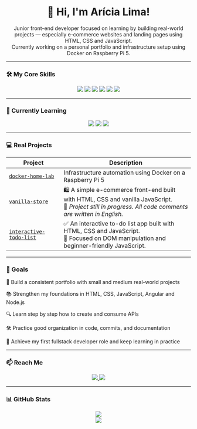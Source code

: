 <h1 align="center">👋 Hi, I'm Arícia Lima!</h1>

<p align="center">
Junior front-end developer focused on learning by building real-world projects — especially e-commerce websites and landing pages using HTML, CSS and JavaScript.
<br />
Currently working on a personal portfolio and infrastructure setup using Docker on Raspberry Pi 5.
</p>

---

### 🛠️ My Core Skills

<p align="center">
  <img src="https://img.shields.io/badge/-HTML5-E34F26?style=for-the-badge&logo=html5&logoColor=white" />
  <img src="https://img.shields.io/badge/-CSS3-1572B6?style=for-the-badge&logo=css3&logoColor=white" />
  <img src="https://img.shields.io/badge/-JavaScript-F7DF1E?style=for-the-badge&logo=javascript&logoColor=black" />
  <img src="https://img.shields.io/badge/-Git/GitHub-181717?style=for-the-badge&logo=github&logoColor=white" />
  <img src="https://img.shields.io/badge/-Docker-2496ED?style=for-the-badge&logo=docker&logoColor=white" />
  <img src="https://img.shields.io/badge/-Linux-FCC624?style=for-the-badge&logo=linux&logoColor=black" />
</p>

---

### 🌱 Currently Learning

<p align="center">
  <img src="https://img.shields.io/badge/-Angular-DD0031?style=for-the-badge&logo=angular&logoColor=white" />
  <img src="https://img.shields.io/badge/-Node.js-339933?style=for-the-badge&logo=node.js&logoColor=white" />
  <img src="https://img.shields.io/badge/-C-00599C?style=for-the-badge&logo=c&logoColor=white" />
</p>

---

### 💻 Real Projects

| Project | Description |
|--------|-------------|
| [`docker-home-lab`](https://github.com/AriciaLima/docker-home-lab) | Infrastructure automation using Docker on a Raspberry Pi 5 |
| [`vanilla-store`](https://github.com/AriciaLima/vanilla-store) | 🛍️ A simple e-commerce front-end built with HTML, CSS and vanilla JavaScript.<br>📌 *Project still in progress. All code comments are written in English.* |
| [`interactive-todo-list`](https://github.com/AriciaLima/interactive-todo-list) | ✅ An interactive to-do list app built with HTML, CSS and JavaScript.<br>🎯 Focused on DOM manipulation and beginner-friendly JavaScript. |


---

### 💼 Goals

🚀 Build a consistent portfolio with small and medium real-world projects

📚 Strengthen my foundations in HTML, CSS, JavaScript, Angular and Node.js

🔍 Learn step by step how to create and consume APIs

🛠️ Practice good organization in code, commits, and documentation

🎯 Achieve my first fullstack developer role and keep learning in practice

---

### 📫 Reach Me

<p align="center">
  <a href="mailto:ariciafariasl@gmail.com">
    <img src="https://img.shields.io/badge/-Email-D14836?style=for-the-badge&logo=gmail&logoColor=white" />
  </a>
  <a href="https://www.linkedin.com/in/ariciafariaslima/">
    <img src="https://img.shields.io/badge/-LinkedIn-0A66C2?style=for-the-badge&logo=linkedin&logoColor=white" />
  </a>
</p>

---

### 📊 GitHub Stats

<p align="center">
  <img src="https://github-readme-stats.vercel.app/api?username=AriciaLima&show_icons=true&theme=tokyonight" />
  <br />
  <img src="https://github-readme-streak-stats.herokuapp.com/?user=AriciaLima&theme=tokyonight" />
</p>
